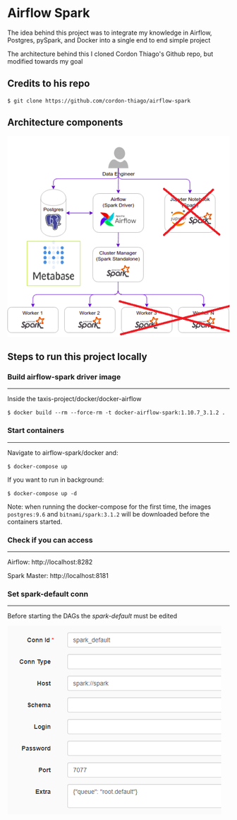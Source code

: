 # Airflow Spark

The idea behind this project was to integrate my knowledge in Airflow, Postgres, pySpark, and Docker into a single end to end simple project

The architecture behind this I cloned Cordon Thiago's Github repo, but modified towards my goal

## Credits to his repo

    $ git clone https://github.com/cordon-thiago/airflow-spark

## Architecture components

![](./doc/architecture.png "Architecture")

## Steps to run this project locally

### Build airflow-spark driver image
___

Inside the taxis-project/docker/docker-airflow

    $ docker build --rm --force-rm -t docker-airflow-spark:1.10.7_3.1.2 .

### Start containers
___

Navigate to airflow-spark/docker and:

    $ docker-compose up

If you want to run in background:

    $ docker-compose up -d

Note: when running the docker-compose for the first time, the images `postgres:9.6` and `bitnami/spark:3.1.2` will be downloaded before the containers started.

### Check if you can access
___

Airflow: http://localhost:8282

Spark Master: http://localhost:8181

### Set spark-default conn
___

Before starting the DAGs the *spark-default* must be edited

![](./doc/airflow_spark_connection.png "spark-defualt")


